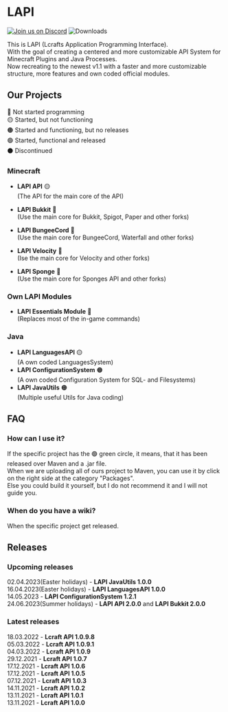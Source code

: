 # LAPI

[![Join us on Discord](https://img.shields.io/discord/856084949827321876.svg?label=&logo=discord&logoColor=ffffff&color=7389D8&labelColor=6A7EC2)](https://discord.gg/j2KwBaHZgD)
![Downloads](https://img.shields.io/github/downloads/Lcraft-Developers/Lcraft-APIs/total?event=push&label=Downloads&logo=github)

This is LAPI (Lcrafts Application Programming Interface). <br>
With the goal of creating a centered and more customizable API System for Minecraft Plugins and Java Processes. <br>
Now recreating to the newest v1.1 with a faster and more customizable structure, more features and own coded official modules.

## Our Projects
:red_circle: Not started programming <br>
:yellow_circle: Started, but not functioning <br>
:orange_circle: Started and functioning, but no releases <br>
:green_circle: Started, functional and released <br>
:black_circle: Discontinued

### Minecraft

- **LAPI API** :yellow_circle:
<br>(The API for the main core of the API)

- **LAPI Bukkit** :red_circle:
<br>(Use the main core for Bukkit, Spigot, Paper and other forks)

- **LAPI BungeeCord** :red_circle:
<br>(Use the main core for BungeeCord, Waterfall and other forks)

- **LAPI Velocity** :red_circle:
<br>(Ise the main core for Velocity and other forks)

- **LAPI Sponge** :red_circle:
<br>(Use the main core for Sponges API and other forks)

### Own LAPI Modules

- **LAPI Essentials Module** :red_circle:
<br>(Replaces most of the in-game commands) 

### Java

- **LAPI LanguagesAPI** :yellow_circle:
<br>(A own coded LanguagesSystem)
- **LAPI ConfigurationSystem** :orange_circle:
<br>(A own coded Configuration System for SQL- and Filesystems)
- **LAPI JavaUtils** :orange_circle:
<br>(Multiple useful Utils for Java coding)

## FAQ

### How can I use it?
If the specific project has the :green_circle: green circle, it means, that it has been released over Maven and a .jar file. <br>
When we are uploading all of ours project to Maven, you can use it by click on the right side at the category "Packages". <br>
Else you could build it yourself, but I do not recommend it and I will not guide you.

### When do you have a wiki?
When the specific project get released.

## Releases

### Upcoming releases

02.04.2023(Easter holidays) - **LAPI JavaUtils 1.0.0** <br>
16.04.2023(Easter holidays) - **LAPI LanguagesAPI 1.0.0** <br>
14.05.2023 - **LAPI ConfigurationSystem 1.2.1** <br>
24.06.2023(Summer holidays) - **LAPI API 2.0.0** and **LAPI Bukkit 2.0.0**

### Latest releases

18.03.2022 - **Lcraft API 1.0.9.8** <br>
05.03.2022 - **Lcraft API 1.0.9.1** <br>
04.03.2022 - **Lcraft API 1.0.9** <br>
29.12.2021 - **Lcraft API 1.0.7** <br>
17.12.2021 - **Lcraft API 1.0.6** <br>
17.12.2021 - **Lcraft API 1.0.5** <br>
07.12.2021 - **Lcraft API 1.0.3** <br>
14.11.2021 - **Lcraft API 1.0.2** <br>
13.11.2021 - **Lcraft API 1.0.1** <br>
13.11.2021 - **Lcraft API 1.0.0**